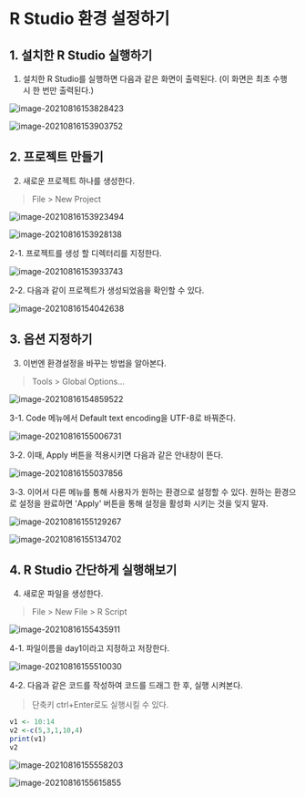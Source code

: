 # R Studio 환경 설정하기

## 1. 설치한 R Studio 실행하기

1. 설치한 R Studio를 실행하면 다음과 같은 화면이 출력된다. (이 화면은 최초 수행 시 한 번만 출력된다.)

![image-20210816153828423](md-images/image-20210816153828423.png)

![image-20210816153903752](md-images/image-20210816153903752.png)

## 2. 프로젝트 만들기

2. 새로운 프로젝트 하나를 생성한다.

> File > New Project

![image-20210816153923494](md-images/image-20210816153923494.png)

![image-20210816153928138](md-images/image-20210816153928138.png)

2-1. 프로젝트를 생성 할 디렉터리를 지정한다.

![image-20210816153933743](md-images/image-20210816153933743.png)

2-2. 다음과 같이 프로젝트가 생성되었음을 확인할 수 있다.

![image-20210816154042638](md-images/image-20210816154042638.png)

## 3. 옵션 지정하기

3. 이번엔 환경설정을 바꾸는 방법을 알아본다.

> Tools > Global Options...

![image-20210816154859522](md-images/image-20210816154859522.png)

3-1. Code 메뉴에서 Default text encoding을 UTF-8로 바꿔준다.

![image-20210816155006731](md-images/image-20210816155006731.png)

3-2. 이때, Apply 버튼을 적용시키면 다음과 같은 안내창이 뜬다.

![image-20210816155037856](md-images/image-20210816155037856.png)

3-3. 이어서 다른 메뉴를 통해 사용자가 원하는 환경으로 설정할 수 있다. 원하는 환경으로 설정을 완료하면 'Apply' 버튼을 통해 설정을 활성화 시키는 것을 잊지 말자.

![image-20210816155129267](md-images/image-20210816155129267.png)

![image-20210816155134702](md-images/image-20210816155134702.png)

## 4. R Studio 간단하게 실행해보기

4. 새로운 파일을 생성한다.

> File > New File > R Script

![image-20210816155435911](md-images/image-20210816155435911.png)

4-1. 파일이름을 day1이라고 지정하고 저장한다.

![image-20210816155510030](md-images/image-20210816155510030.png)

4-2. 다음과 같은 코드를 작성하여 코드를 드래그 한 후, 실행 시켜본다.

> 단축키 ctrl+Enter로도 실행시킬 수 있다.

```R
v1 <- 10:14
v2 <-c(5,3,1,10,4)
print(v1)
v2
```

![image-20210816155558203](md-images/image-20210816155558203.png)

![image-20210816155615855](md-images/image-20210816155615855.png)

